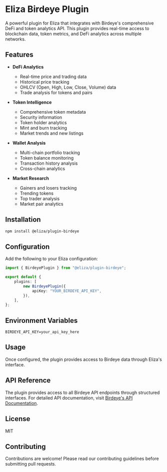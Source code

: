 # Eliza Birdeye Plugin

A powerful plugin for Eliza that integrates with Birdeye's comprehensive DeFi and token analytics API. This plugin provides real-time access to blockchain data, token metrics, and DeFi analytics across multiple networks.

## Features

- **DeFi Analytics**

    - Real-time price and trading data
    - Historical price tracking
    - OHLCV (Open, High, Low, Close, Volume) data
    - Trade analysis for tokens and pairs

- **Token Intelligence**

    - Comprehensive token metadata
    - Security information
    - Token holder analytics
    - Mint and burn tracking
    - Market trends and new listings

- **Wallet Analysis**

    - Multi-chain portfolio tracking
    - Token balance monitoring
    - Transaction history analysis
    - Cross-chain analytics

- **Market Research**
    - Gainers and losers tracking
    - Trending tokens
    - Top trader analysis
    - Market pair analytics

## Installation

```bash
npm install @eliza/plugin-birdeye
```

## Configuration

Add the following to your Eliza configuration:

```typescript
import { BirdeyePlugin } from "@eliza/plugin-birdeye";

export default {
    plugins: [
        new BirdeyePlugin({
            apiKey: "YOUR_BIRDEYE_API_KEY",
        }),
    ],
};
```

## Environment Variables

```
BIRDEYE_API_KEY=your_api_key_here
```

## Usage

Once configured, the plugin provides access to Birdeye data through Eliza's interface.

## API Reference

The plugin provides access to all Birdeye API endpoints through structured interfaces. For detailed API documentation, visit [Birdeye's API Documentation](https://public-api.birdeye.so).

## License

MIT

## Contributing

Contributions are welcome! Please read our contributing guidelines before submitting pull requests.
